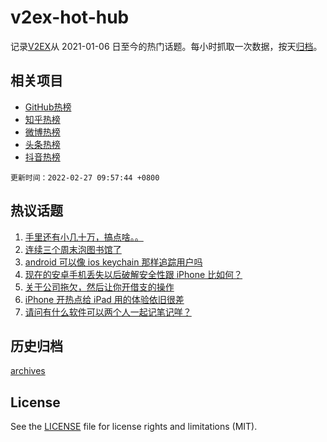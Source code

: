 # v2ex-hot-hub

 记录[V2EX](https://www.v2ex.com/)从 2021-01-06 日至今的热门话题。每小时抓取一次数据，按天[归档](archives)。
 
 ## 相关项目

- [GitHub热榜](https://github.com/lonnyzhang423/github-hot-hub)
- [知乎热榜](https://github.com/lonnyzhang423/zhihu-hot-hub)
- [微博热榜](https://github.com/lonnyzhang423/weibo-hot-hub)
- [头条热榜](https://github.com/lonnyzhang423/toutiao-hot-hub)
- [抖音热榜](https://github.com/lonnyzhang423/douyin-hot-hub)


 `更新时间：2022-02-27 09:57:44 +0800`

## 热议话题

1. [手里还有小几十万，搞点啥。。](https://www.v2ex.com/t/836548)
1. [连续三个周末泡图书馆了](https://www.v2ex.com/t/836585)
1. [android 可以像 ios keychain 那样追踪用户吗](https://www.v2ex.com/t/836574)
1. [现在的安卓手机丢失以后破解安全性跟 iPhone 比如何？](https://www.v2ex.com/t/836539)
1. [关于公司拖欠，然后让你开借支的操作](https://www.v2ex.com/t/836543)
1. [iPhone 开热点给 iPad 用的体验依旧很差](https://www.v2ex.com/t/836546)
1. [请问有什么软件可以两个人一起记笔记咩？](https://www.v2ex.com/t/836596)

## 历史归档

[archives](archives)

## License

See the [LICENSE](LICENSE) file for license rights and limitations (MIT).
